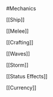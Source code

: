 #Mechanics

[[Ship]]

[[Melee]]

[[Crafting]]

[[Waves]]

[[Storm]]

[[Status Effects]]

[[Currency]]